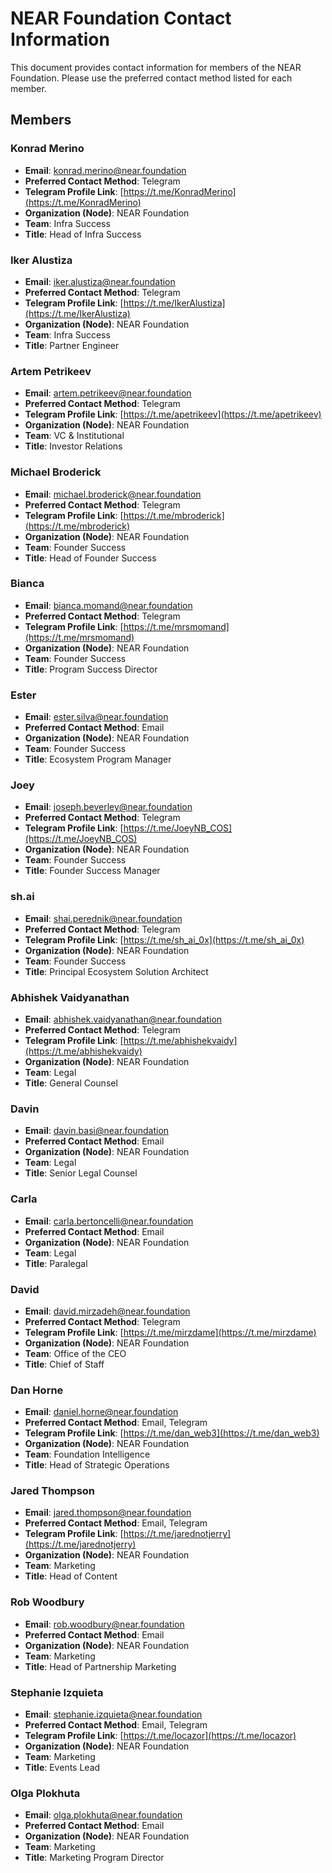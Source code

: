 # NEAR Foundation Contact Information

This document provides contact information for members of the NEAR Foundation. Please use the preferred contact method listed for each member.

## Members

### Konrad Merino
- **Email**: konrad.merino@near.foundation
- **Preferred Contact Method**: Telegram
- **Telegram Profile Link**: [https://t.me/KonradMerino](https://t.me/KonradMerino)
- **Organization (Node)**: NEAR Foundation
- **Team**: Infra Success
- **Title**: Head of Infra Success

### Iker Alustiza
- **Email**: iker.alustiza@near.foundation
- **Preferred Contact Method**: Telegram
- **Telegram Profile Link**: [https://t.me/IkerAlustiza](https://t.me/IkerAlustiza)
- **Organization (Node)**: NEAR Foundation
- **Team**: Infra Success
- **Title**: Partner Engineer

### Artem Petrikeev
- **Email**: artem.petrikeev@near.foundation
- **Preferred Contact Method**: Telegram
- **Telegram Profile Link**: [https://t.me/apetrikeev](https://t.me/apetrikeev)
- **Organization (Node)**: NEAR Foundation
- **Team**: VC & Institutional
- **Title**: Investor Relations

### Michael Broderick
- **Email**: michael.broderick@near.foundation
- **Preferred Contact Method**: Telegram
- **Telegram Profile Link**: [https://t.me/mbroderick](https://t.me/mbroderick)
- **Organization (Node)**: NEAR Foundation
- **Team**: Founder Success
- **Title**: Head of Founder Success

### Bianca
- **Email**: bianca.momand@near.foundation
- **Preferred Contact Method**: Telegram
- **Telegram Profile Link**: [https://t.me/mrsmomand](https://t.me/mrsmomand)
- **Organization (Node)**: NEAR Foundation
- **Team**: Founder Success
- **Title**: Program Success Director

### Ester
- **Email**: ester.silva@near.foundation
- **Preferred Contact Method**: Email
- **Organization (Node)**: NEAR Foundation
- **Team**: Founder Success
- **Title**: Ecosystem Program Manager

### Joey
- **Email**: joseph.beverley@near.foundation
- **Preferred Contact Method**: Telegram
- **Telegram Profile Link**: [https://t.me/JoeyNB_COS](https://t.me/JoeyNB_COS)
- **Organization (Node)**: NEAR Foundation
- **Team**: Founder Success
- **Title**: Founder Success Manager

### sh.ai
- **Email**: shai.perednik@near.foundation
- **Preferred Contact Method**: Telegram
- **Telegram Profile Link**: [https://t.me/sh_ai_0x](https://t.me/sh_ai_0x)
- **Organization (Node)**: NEAR Foundation
- **Team**: Founder Success
- **Title**: Principal Ecosystem Solution Architect

### Abhishek Vaidyanathan
- **Email**: abhishek.vaidyanathan@near.foundation
- **Preferred Contact Method**: Telegram
- **Telegram Profile Link**: [https://t.me/abhishekvaidy](https://t.me/abhishekvaidy)
- **Organization (Node)**: NEAR Foundation
- **Team**: Legal
- **Title**: General Counsel

### Davin
- **Email**: davin.basi@near.foundation
- **Preferred Contact Method**: Email
- **Organization (Node)**: NEAR Foundation
- **Team**: Legal
- **Title**: Senior Legal Counsel

### Carla
- **Email**: carla.bertoncelli@near.foundation
- **Preferred Contact Method**: Email
- **Organization (Node)**: NEAR Foundation
- **Team**: Legal
- **Title**: Paralegal

### David
- **Email**: david.mirzadeh@near.foundation
- **Preferred Contact Method**: Telegram
- **Telegram Profile Link**: [https://t.me/mirzdame](https://t.me/mirzdame)
- **Organization (Node)**: NEAR Foundation
- **Team**: Office of the CEO
- **Title**: Chief of Staff

### Dan Horne
- **Email**: daniel.horne@near.foundation
- **Preferred Contact Method**: Email, Telegram
- **Telegram Profile Link**: [https://t.me/dan_web3](https://t.me/dan_web3)
- **Organization (Node)**: NEAR Foundation
- **Team**: Foundation Intelligence
- **Title**: Head of Strategic Operations

### Jared Thompson
- **Email**: jared.thompson@near.foundation
- **Preferred Contact Method**: Email, Telegram
- **Telegram Profile Link**: [https://t.me/jarednotjerry](https://t.me/jarednotjerry)
- **Organization (Node)**: NEAR Foundation
- **Team**: Marketing
- **Title**: Head of Content

### Rob Woodbury
- **Email**: rob.woodbury@near.foundation
- **Preferred Contact Method**: Email
- **Organization (Node)**: NEAR Foundation
- **Team**: Marketing
- **Title**: Head of Partnership Marketing

### Stephanie Izquieta
- **Email**: stephanie.izquieta@near.foundation
- **Preferred Contact Method**: Email, Telegram
- **Telegram Profile Link**: [https://t.me/locazor](https://t.me/locazor)
- **Organization (Node)**: NEAR Foundation
- **Team**: Marketing
- **Title**: Events Lead

### Olga Plokhuta
- **Email**: olga.plokhuta@near.foundation
- **Preferred Contact Method**: Email
- **Organization (Node)**: NEAR Foundation
- **Team**: Marketing
- **Title**: Marketing Program Director
